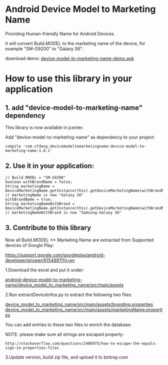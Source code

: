 # Android Device Model to Marketing Name

Providing Human-friendly Name for Android Devices

It will convert Build.MODEL to the marketing name of the device, for example "SM-G9200" to "Galaxy S6".

download demo: [device-model-to-marketing-name-demo.apk](device-model-to-marketing-name-demo.apk)

# How to use this library in your application

## 1. add "device-model-to-marketing-name" dependency

This library is now available in jcenter.

Add "device-model-to-marketing-name" as dependency to your project:

    compile 'com.zfdang.devicemodeltomarketingname:device-model-to-marketing-name:1.0.1'

## 2. Use it in your application:

    // Build.MODEL = "SM-G9200"
    boolean withBrandName = false;
    String marketingName = DeviceMarketingName.getInstance(this).getDeviceMarketingName(withBrandName);
    // marketingName is now "Galaxy S6"
    withBrandName = true;
    String marketingNameWithBrand = DeviceMarketingName.getInstance(this).getDeviceMarketingName(withBrandName);
    // marketingNameWithBrand is now "Samsung-Galaxy S6"

## 3. Contribute to this library

Now all Build.MODEL <-> Marketing Name are extracted from Supported devices of Google Play:

https://support.google.com/googleplay/android-developer/answer/6154891?hl=en

1.Download the excel and put it under: 

[android-device-model-to-marketing-name/device_model_to_marketing_name/src/main/assets](https://github.com/zfdang/android-device-model-to-marketing-name/blob/master/device_model_to_marketing_name/src/main/assets/)

2.Run extractDeviceInfos.py to extract the following two files:


[device_model_to_marketing_name/src/main/assets/branding.properties](https://github.com/zfdang/android-device-model-to-marketing-name/blob/master/device_model_to_marketing_name/src/main/assets/branding.properties)
[device_model_to_marketing_name/src/main/assets/marketingName.properties](https://github.com/zfdang/android-device-model-to-marketing-name/blob/master/device_model_to_marketing_name/src/main/assets/marketingName.properties)
  
You can add entries to these two files to enrich the database.

NOTE: please make sure all strings are escaped properly: 
    
    http://stackoverflow.com/questions/2406975/how-to-escape-the-equals-sign-in-properties-files

3.Update version, build zip file, and upload it to bintray.com



